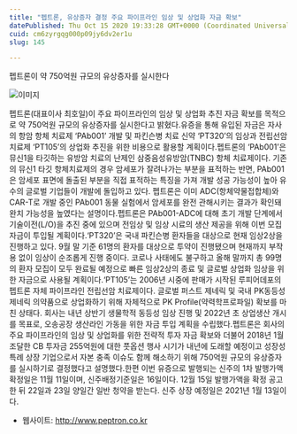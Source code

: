 ```yaml
---
title: "펩트론, 유상증자 결정 주요 파이프라인 임상 및 상업화 자금 확보"
datePublished: Thu Oct 15 2020 19:33:28 GMT+0000 (Coordinated Universal Time)
cuid: cm6zyrgqg000p09jy6dv2er1u
slug: 145

---
```



펩트론이 약 750억원 규모의 유상증자를 실시한다

![이미지](https://cdn.hashnode.com/res/hashnode/image/upload/v1739247007188/e5ba19a2-c655-4d77-ae9f-e8f6a2d77927.jpeg)

펩트론(대표이사 최호일)이 주요 파이프라인의 임상 및 상업화 추진 자금 확보를 목적으로 약 750억원 규모의 유상증자를 실시한다고 밝혔다.유증을 통해 유입된 자금은 자사의 항암 항체 치료제 ‘PAb001’ 개발 및 파킨슨병 치료 신약 ‘PT320’의 임상과 전립선암 치료제 ‘PT105’의 상업화 추진을 위한 비용으로 활용할 계획이다.펩트론의 ‘PAb001’은 뮤신1을 타깃하는 유방암 치료의 난제인 삼중음성유방암(TNBC) 항체 치료제이다. 기존의 뮤신1 타깃 항체치료제의 경우 암세포가 잘려나가는 부분을 표적하는 반면, PAb001은 암세포 표면에 돌출된 부분을 직접 표적하는 특징을 가져 개발 성공 가능성이 높아 유수의 글로벌 기업들이 개발에 돌입하고 있다. 펩트론은 이미 ADC(항체약물접합체)와 CAR-T로 개발 중인 PAb001 동물 실험에서 암세포를 완전 관해시키는 결과가 확인돼 완치 가능성을 높였다는 설명이다.펩트론은 PAb001-ADC에 대해 초기 개발 단계에서 기술이전(L/O)을 추진 중에 있으며 전임상 및 임상 시료의 생산 제공을 위해 이번 모집 자금이 투입될 계획이다.‘PT320’은 국내 파킨슨병 환자들을 대상으로 현재 임상2상을 진행하고 있다. 9월 말 기준 61명의 환자를 대상으로 투약이 진행됐으며 현재까지 부작용 없이 임상이 순조롭게 진행 중이다. 코로나 사태에도 불구하고 올해 말까지 총 99명의 환자 모집이 모두 완료될 예정으로 빠른 임상2상의 종료 및 글로벌 상업화 임상을 위한 자금으로 사용될 계획이다.‘PT105’는 2006년 시중에 판매가 시작된 루피어데포의 펩트론 자체 파이프라인 전립선암 치료제이다. 글로벌 퍼스트 제네릭 및 국내 PK동등성 제네릭 의약품으로 상업화하기 위해 자체적으로 PK Profile(약력학프로파일) 확보를 마친 상태다. 회사는 내년 상반기 생물학적 동등성 임상 진행 및 2022년 초 상업생산 개시를 목표로, 오송공장 생산라인 가동을 위한 자금 투입 계획을 수립했다.펩트론은 회사의 주요 파이프라인의 임상 및 상업화를 위한 전략적 투자 자금 확보와 더불어 2018년 1월 조달한 CB 투자금 255억원에 대한 풋옵션 행사 시기가 내년에 도래할 예정이고 성장성 특례 상장 기업으로서 자본 충족 이슈도 함께 해소하기 위해 750억원 규모의 유상증자를 실시하기로 결정했다고 설명했다.한편 이번 유증으로 발행되는 신주의 1차 발행가액 확정일은 11월 11일이며, 신주배정기준일은 16일이다. 12월 15일 발행가액을 확정 공고한 뒤 22일과 23일 양일간 일반 청약을 받는다. 신주 상장 예정일은 2021년 1월 13일이다.

- 웹사이트: http://www.peptron.co.kr
